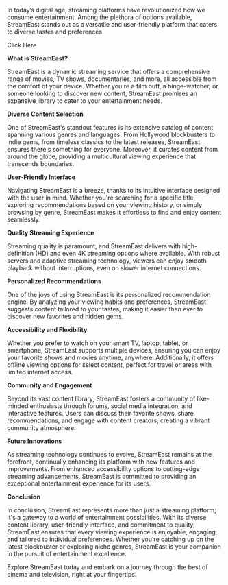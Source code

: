 In today’s digital age, streaming platforms have revolutionized how we consume entertainment. Among the plethora of options available, StreamEast stands out as a versatile and user-friendly platform that caters to diverse tastes and preferences.

Click Here

**What is StreamEast?**

StreamEast is a dynamic streaming service that offers a comprehensive range of movies, TV shows, documentaries, and more, all accessible from the comfort of your device. Whether you're a film buff, a binge-watcher, or someone looking to discover new content, StreamEast promises an expansive library to cater to your entertainment needs.

**Diverse Content Selection**

One of StreamEast's standout features is its extensive catalog of content spanning various genres and languages. From Hollywood blockbusters to indie gems, from timeless classics to the latest releases, StreamEast ensures there's something for everyone. Moreover, it curates content from around the globe, providing a multicultural viewing experience that transcends boundaries.

**User-Friendly Interface**

Navigating StreamEast is a breeze, thanks to its intuitive interface designed with the user in mind. Whether you're searching for a specific title, exploring recommendations based on your viewing history, or simply browsing by genre, StreamEast makes it effortless to find and enjoy content seamlessly.

**Quality Streaming Experience**

Streaming quality is paramount, and StreamEast delivers with high-definition (HD) and even 4K streaming options where available. With robust servers and adaptive streaming technology, viewers can enjoy smooth playback without interruptions, even on slower internet connections.

**Personalized Recommendations**

One of the joys of using StreamEast is its personalized recommendation engine. By analyzing your viewing habits and preferences, StreamEast suggests content tailored to your tastes, making it easier than ever to discover new favorites and hidden gems.

**Accessibility and Flexibility**

Whether you prefer to watch on your smart TV, laptop, tablet, or smartphone, StreamEast supports multiple devices, ensuring you can enjoy your favorite shows and movies anytime, anywhere. Additionally, it offers offline viewing options for select content, perfect for travel or areas with limited internet access.

**Community and Engagement**

Beyond its vast content library, StreamEast fosters a community of like-minded enthusiasts through forums, social media integration, and interactive features. Users can discuss their favorite shows, share recommendations, and engage with content creators, creating a vibrant community atmosphere.

**Future Innovations**

As streaming technology continues to evolve, StreamEast remains at the forefront, continually enhancing its platform with new features and improvements. From enhanced accessibility options to cutting-edge streaming advancements, StreamEast is committed to providing an exceptional entertainment experience for its users.

**Conclusion**

In conclusion, StreamEast represents more than just a streaming platform; it's a gateway to a world of entertainment possibilities. With its diverse content library, user-friendly interface, and commitment to quality, StreamEast ensures that every viewing experience is enjoyable, engaging, and tailored to individual preferences. Whether you're catching up on the latest blockbuster or exploring niche genres, StreamEast is your companion in the pursuit of entertainment excellence.

Explore StreamEast today and embark on a journey through the best of cinema and television, right at your fingertips.
